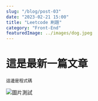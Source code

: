 ```yaml
---
slug: "/blog/post-03"
date: "2023-02-21 15:00"
title: "Leetcode 刷題"
category: "Front-End"
featuredImage: ../images/dog.jpeg
---
```


# 這是最新一篇文章

```
這邊是程式碼
```

![圖片測試](https://titangene.github.io/images/cover/javascript.jpg)